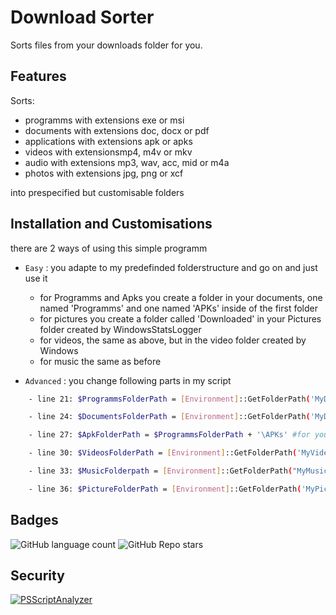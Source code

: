 
# Download Sorter

Sorts files from your downloads folder for you.


## Features

Sorts:
-   programms with extensions exe or msi
-   documents with extensions doc, docx or pdf
-   applications with extensions apk or apks
-   videos with extensionsmp4, m4v or mkv
-   audio with extensions mp3, wav, acc, mid or m4a
-   photos with extensions jpg, png or xcf

into prespecified but customisable folders

## Installation and Customisations
there are 2 ways of using this simple programm

-   ``` Easy ``` : you adapte to my predefinded folderstructure and go on and just use it
    -   for Programms and Apks you create a folder in your documents, one named 'Programms' and one named 'APKs' inside of the first folder
    -   for pictures you create a folder called 'Downloaded' in your Pictures folder created by WindowsStatsLogger
    -   for videos, the same as above, but in the video folder created by Windows
    -   for music the same as before
 
-   ``` Advanced ``` : you change following parts in my script

```bash
    - line 21: $ProgrammsFolderPath = [Environment]::GetFolderPath('MyDocuments') + '\Programms\' #for your Programms
```
```bash
    - line 24: $DocumentsFolderPath = [Environment]::GetFolderPath('MyDocuments') + '\Downloaded\' #for your documents
```
```bash
    - line 27: $ApkFolderPath = $ProgrammsFolderPath + '\APKs' #for your APKs
```
```bash
    - line 30: $VideosFolderPath = [Environment]::GetFolderPath('MyVideos') + '\Downloaded\' #for your Videos
```
```bash
    - line 33: $MusicFolderpath = [Environment]::GetFolderPath("MyMusic") + '\Downloaded\' #for your audio
```
```bash
    - line 36: $PictureFolderPath = [Environment]::GetFolderPath('MyPictures') + '\Downloaded\' #for your pictures
```


## Badges
![GitHub language count](https://img.shields.io/github/languages/count/Duncan1106/WindowsStatsLogger?color=lime&label=languages&logo=gray)
![GitHub Repo stars](https://img.shields.io/github/stars/Duncan1106/DownloadsSort?style=plastic)

## Security

[![PSScriptAnalyzer](https://github.com/Duncan1106/DownloadsSort/actions/workflows/powershell.yml/badge.svg)](https://github.com/Duncan1106/DownloadsSort/actions/workflows/powershell.yml)
